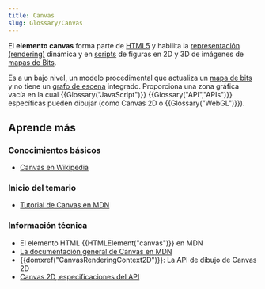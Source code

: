 ```yaml
---
title: Canvas
slug: Glossary/Canvas
---
```


El **elemento canvas** forma parte de [HTML5](https://es.wikipedia.org/wiki/HTML5) y habilita la [representación (rendering)](https://es.wikipedia.org/wiki/Renderizaci%C3%B3n) dinámica y en [scripts](https://es.wikipedia.org/wiki/Script) de figuras en 2D y 3D de imágenes de [mapas de Bits](https://es.wikipedia.org/wiki/Bitmap).

Es a un bajo nivel, un modelo procedimental que actualiza un [mapa de bits](https://es.wikipedia.org/wiki/Bitmap) y no tiene un [grafo de escena](https://en.wikipedia.org/wiki/Scene_graph) integrado. Proporciona una zona gráfica vacía en la cual {{Glossary("JavaScript")}} {{Glossary("API","APIs")}} específicas pueden dibujar (como Canvas 2D o {{Glossary("WebGL")}}).

## Aprende más

### Conocimientos básicos

- [Canvas en Wikipedia](<https://es.wikipedia.org/wiki/Canvas_(HTML)>)

### Inicio del temario

- [Tutorial de Canvas en MDN](/es/docs/Web/API/Canvas_API/Tutorial)

### Información técnica

- El elemento HTML {{HTMLElement("canvas")}} en MDN
- [La documentación general de Canvas en MDN](/es/docs/Web/API/Canvas_API)
- {{domxref("CanvasRenderingContext2D")}}: La API de dibujo de Canvas 2D
- [Canvas 2D, especificaciones del API](https://www.w3.org/TR/2dcontext/)
